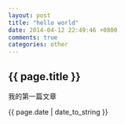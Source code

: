 ```yaml
---
layout: post
title: "hello world"
date: 2014-04-12 22:49:46 +0800
comments: true
categories: other
---
```


<h2>{{ page.title }}</h2>

<p>我的第一篇文章</p>
<p>{{ page.date | date_to_string }}</p>
